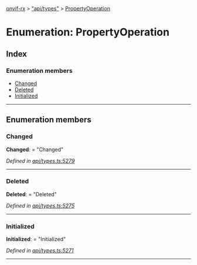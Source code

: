 [onvif-rx](../README.md) > ["api/types"](../modules/_api_types_.md) > [PropertyOperation](../enums/_api_types_.propertyoperation.md)

# Enumeration: PropertyOperation

## Index

### Enumeration members

* [Changed](_api_types_.propertyoperation.md#changed)
* [Deleted](_api_types_.propertyoperation.md#deleted)
* [Initialized](_api_types_.propertyoperation.md#initialized)

---

## Enumeration members

<a id="changed"></a>

###  Changed

**Changed**:  = "Changed"

*Defined in [api/types.ts:5279](https://github.com/patrickmichalina/onvif-rx/blob/d62cee9/src/api/types.ts#L5279)*

___
<a id="deleted"></a>

###  Deleted

**Deleted**:  = "Deleted"

*Defined in [api/types.ts:5275](https://github.com/patrickmichalina/onvif-rx/blob/d62cee9/src/api/types.ts#L5275)*

___
<a id="initialized"></a>

###  Initialized

**Initialized**:  = "Initialized"

*Defined in [api/types.ts:5271](https://github.com/patrickmichalina/onvif-rx/blob/d62cee9/src/api/types.ts#L5271)*

___


